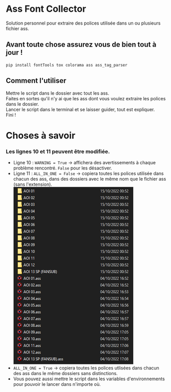 # Ass Font Collector

Solution personnel pour extraire des polices utilisée dans un ou plusieurs fichier ass.

## Avant toute chose assurez vous de bien tout à jour !
```
pip install fontTools tox colorama ass ass_tag_parser
```

## Comment l'utiliser

Mettre le script dans le dossier avec tout les ass.<br>
Faites en sortes qu'il n'y ai que les ass dont vous voulez extraire les polices dans le dossier.<br>
Lancer le script dans le terminal et se laisser guider, tout est expliquer.<br>
Fini !

# Choses à savoir

### Les lignes 10 et 11 peuvent être modifiée.
- Ligne 10 : `WARNING = True` -> affichera des avertissements à chaque problème rencontré. `False` pour les désactiver.
- Ligne 11 : `ALL_IN_ONE = False` -> copiera toutes les polices utilisée dans chacun des ass, dans des dossiers avec le même nom que le fichier ass (sans l'extension).<br>
![Une image vaut plus que mille mots](https://github.com/Hqndler/AssFontCollector/blob/main/Output%20proof%20for%20ALL_IN_ONE%20False.png)<br>
- `ALL_IN_ONE = True` -> copiera toutes les polices utlisées dans chacun des ass dans le même dossiers sans distinctions.<br>
- Vous pouvez aussi mettre le script dans les variables d'environnements pour pouvoir le lancer dans n'importe où.
